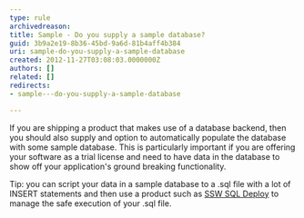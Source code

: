 ```yaml
---
type: rule
archivedreason: 
title: Sample - Do you supply a sample database?
guid: 3b9a2e19-8b36-45bd-9a6d-81b4aff4b384
uri: sample-do-you-supply-a-sample-database
created: 2012-11-27T03:08:03.0000000Z
authors: []
related: []
redirects:
- sample---do-you-supply-a-sample-database

---
```


If you are shipping a product that makes use of a database backend, then you should also supply and option to automatically populate the database with some sample database. This is particularly important if you are offering your software as a trial license and need to have data in the database to show off your application's ground breaking functionality.

Tip: you can script your data in a sample database to a .sql file with a lot of INSERT statements and then use a product such as [SSW SQL Deploy](http&#58;//www.ssw.com.au/ssw/SQLDeploy) to manage the safe execution of your .sql file.

<!--endintro-->
